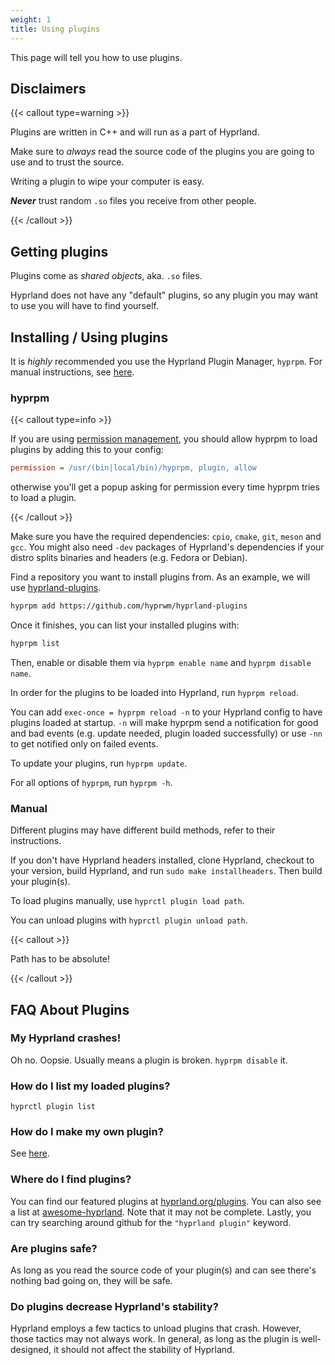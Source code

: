 ```yaml
---
weight: 1
title: Using plugins
---
```


This page will tell you how to use plugins.

## Disclaimers

{{< callout type=warning >}}

Plugins are written in C++ and will run as a part of Hyprland.

Make sure to _always_ read the source code of the plugins you are going to use
and to trust the source.

Writing a plugin to wipe your computer is easy.

_**Never**_ trust random `.so` files you receive from other people.

{{< /callout >}}

## Getting plugins

Plugins come as _shared objects_, aka. `.so` files.

Hyprland does not have any "default" plugins, so any plugin you may want to use
you will have to find yourself.

## Installing / Using plugins

It is _highly_ recommended you use the Hyprland Plugin Manager, `hyprpm`. For
manual instructions, see [here](#manual).

### hyprpm

{{< callout type=info >}}

If you are using [permission management](../Configuring/Permissions.md),
you should allow hyprpm to load plugins by adding this to your config:

```ini
permission = /usr/(bin|local/bin)/hyprpm, plugin, allow
```

otherwise you'll get a popup asking for permission every time hyprpm tries to load a plugin.

{{< /callout >}}

Make sure you have the required dependencies: `cpio`, `cmake`, `git`, `meson` and `gcc`.
You might also need `-dev` packages of Hyprland's dependencies if your distro splits
binaries and headers (e.g. Fedora or Debian). 

Find a repository you want to install plugins from. As an example, we will use
[hyprland-plugins](https://github.com/hyprwm/hyprland-plugins).

```sh
hyprpm add https://github.com/hyprwm/hyprland-plugins
```

Once it finishes, you can list your installed plugins with:

```sh
hyprpm list
```

Then, enable or disable them via `hyprpm enable name` and `hyprpm disable name`.

In order for the plugins to be loaded into Hyprland, run `hyprpm reload`.

You can add `exec-once = hyprpm reload -n` to your Hyprland config to have
plugins loaded at startup. `-n` will make hyprpm send a notification for good and bad events (e.g. update needed, plugin loaded successfully) or use `-nn` to get notified only on failed events.

To update your plugins, run `hyprpm update`.

For all options of `hyprpm`, run `hyprpm -h`.

### Manual

Different plugins may have different build methods, refer to their instructions.

If you don't have Hyprland headers installed, clone Hyprland, checkout to your
version, build Hyprland, and run `sudo make installheaders`. Then build your
plugin(s).

To load plugins manually, use `hyprctl plugin load path`.

You can unload plugins with `hyprctl plugin unload path`.

{{< callout >}}

Path has to be absolute!

{{< /callout >}}

## FAQ About Plugins

### My Hyprland crashes!

Oh no. Oopsie. Usually means a plugin is broken. `hyprpm disable` it.

### How do I list my loaded plugins?

`hyprctl plugin list`

### How do I make my own plugin?

See [here](../Development/Getting-Started).

### Where do I find plugins?

You can find our featured plugins at
[hyprland.org/plugins](https://hyprland.org/plugins/). You can also see a list
at
[awesome-hyprland](https://github.com/hyprland-community/awesome-hyprland#plugins).
Note that it may not be complete. Lastly, you can try searching around github
for the `"hyprland plugin"` keyword.

### Are plugins safe?

As long as you read the source code of your plugin(s) and can see there's
nothing bad going on, they will be safe.

### Do plugins decrease Hyprland's stability?

Hyprland employs a few tactics to unload plugins that crash. However, those
tactics may not always work. In general, as long as the plugin is well-designed,
it should not affect the stability of Hyprland.
